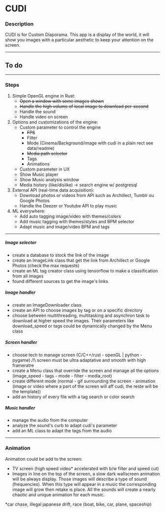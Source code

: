 # CUDI

### Description

CUDI is for Custom Diaporama.
This app is a display of the world, it will show you images with a particular aesthetic to keep your attention on the screen.

---

## To do

---

### Steps

1. Simple OpenGL engine in Rust:
   - ~~Open a window with some images shown~~
   - ~~Handle the high volume of local image to download per-second~~
   - Handle the sound
   - Handle video on screen
2. Options and customizations of the engine:
   - Custom parameter to control the engine
     - ~~FPS~~
     - Filter
     - Mode (Cinema/Background/image with cudi in a plain rect see data/readme)
     - ~~Media path selector~~
     - Tags
     - Animations
   - Custom parameter in UX
   - Show Music player
   - Show Music analysis window
   - Media history (like/dislike) -> search engine w/ postgresql
3. External API (real-time data acquisition):
   - Download photos or videos from API such as Archillect, Tumblr ou Google Photos
   - Handle the Deezer or Youtube API to play music
4. ML everywhere:
   - Add auto tagging image/video with themes/colors
   - Add music tagging with themes/styles and BPM selector
   - Adapt music and image/video BPM and tags

---

##### Image selector

- create a database to stock the link of the image
- create an ImageLink class that get the link from Archillect or Google Photos (check the max requests)
- create an ML tag creator class using tensorflow to make a classification from all images
- found different sources to get the image's links

##### Image handler

- create an ImageDownloader class.
- create an API to choose images by tag or on a specific directory
- choose between multithreading, multitasking and asynchron task to download at higher speed the images. Their parameters like download_speed or tags could be dynamically changed by the Menu class

##### Screen handler

- choose tech to manage screen (C/C++/rust - openGL | python - pygame) /!\ screen must be ultra adaptative and smooth with high frameratre
- create a Menu class that override the screen and manage all the options (image_speed - tags - mode - filter - media_root)
- create different mode (normal - gif surrounding the screen - animation (image or video where a part of the screen will aff cudi, the reste will be the template))
- add an history of every file with a tag search or color search

##### Music handler

- manage the audio from the computer
- analyze the sound's curb to adapt cudi's parameter
- add an ML class to adapt the tags from the audio

---

### Animation

Animation could be add to the screen:

- TV screen (high speed video\* accelerated with b/w filter and speed cut)
- Images in line on the top of the screen, a slow dark wallscreen animation will be always display. Those images will describe a type of sound (frequencies). When this type will appear in a music the corresponding image will grow then retake is place. All the sounds will create a nearly chaotic and unique animation for each music.

\*car chase, illegal japanese drift, race (boat, bike, car, plane, spaceship)
